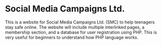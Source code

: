 # Social Media Campaigns Ltd.
This is a website for Social Media Campaigns Ltd. (SMC) to help teenagers stay safe online. The website will include multiple interlinked pages, a membership section, and a database for user registration using PHP. This is very useful for beginners to understand how PHP language works.